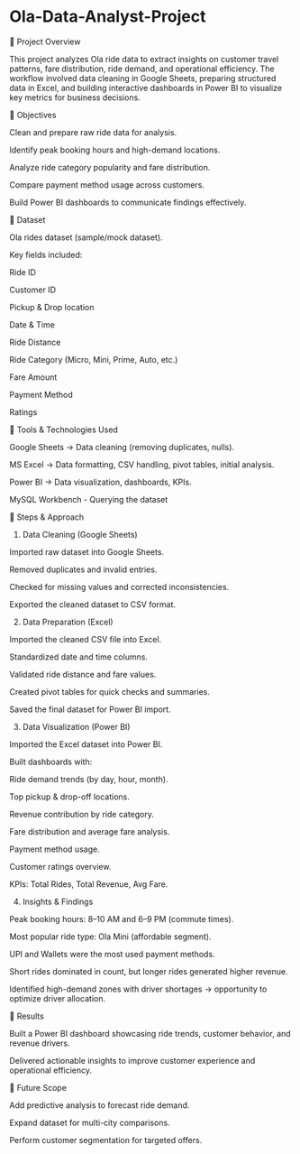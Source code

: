 # Ola-Data-Analyst-Project

🔹 Project Overview

This project analyzes Ola ride data to extract insights on customer travel patterns, fare distribution, ride demand, and operational efficiency. The workflow involved data cleaning in Google Sheets, preparing structured data in Excel, and building interactive dashboards in Power BI to visualize key metrics for business decisions.

🔹 Objectives

Clean and prepare raw ride data for analysis.

Identify peak booking hours and high-demand locations.

Analyze ride category popularity and fare distribution.

Compare payment method usage across customers.

Build Power BI dashboards to communicate findings effectively.

🔹 Dataset

Ola rides dataset (sample/mock dataset).

Key fields included:

Ride ID

Customer ID

Pickup & Drop location

Date & Time

Ride Distance

Ride Category (Micro, Mini, Prime, Auto, etc.)

Fare Amount

Payment Method

Ratings

🔹 Tools & Technologies Used

Google Sheets → Data cleaning (removing duplicates, nulls).

MS Excel → Data formatting, CSV handling, pivot tables, initial analysis.

Power BI → Data visualization, dashboards, KPIs.

MySQL Workbench - Querying the dataset

🔹 Steps & Approach

1. Data Cleaning (Google Sheets)

Imported raw dataset into Google Sheets.

Removed duplicates and invalid entries.

Checked for missing values and corrected inconsistencies.

Exported the cleaned dataset to CSV format.


2. Data Preparation (Excel)

Imported the cleaned CSV file into Excel.

Standardized date and time columns.

Validated ride distance and fare values.

Created pivot tables for quick checks and summaries.

Saved the final dataset for Power BI import.


3. Data Visualization (Power BI)

Imported the Excel dataset into Power BI.

Built dashboards with:

Ride demand trends (by day, hour, month).

Top pickup & drop-off locations.

Revenue contribution by ride category.

Fare distribution and average fare analysis.

Payment method usage.

Customer ratings overview.

KPIs: Total Rides, Total Revenue, Avg Fare.


4. Insights & Findings

Peak booking hours: 8–10 AM and 6–9 PM (commute times).

Most popular ride type: Ola Mini (affordable segment).

UPI and Wallets were the most used payment methods.

Short rides dominated in count, but longer rides generated higher revenue.

Identified high-demand zones with driver shortages → opportunity to optimize driver allocation.

🔹 Results

Built a Power BI dashboard showcasing ride trends, customer behavior, and revenue drivers.

Delivered actionable insights to improve customer experience and operational efficiency.

🔹 Future Scope

Add predictive analysis to forecast ride demand.

Expand dataset for multi-city comparisons.

Perform customer segmentation for targeted offers.


